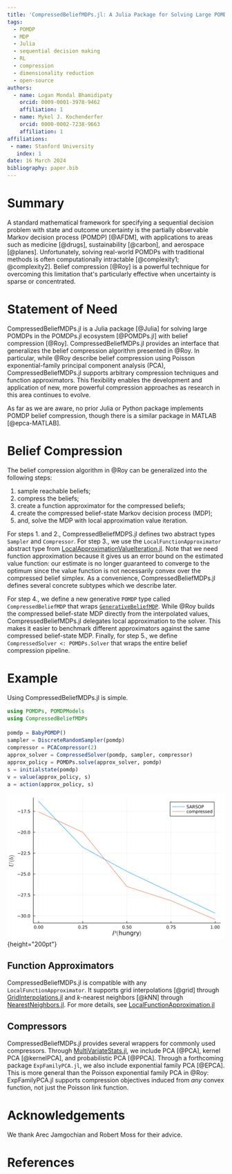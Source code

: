 ```yaml
---
title: 'CompressedBeliefMDPs.jl: A Julia Package for Solving Large POMDPs with Belief Compression'
tags:
  - POMDP
  - MDP
  - Julia
  - sequential decision making
  - RL
  - compression
  - dimensionality reduction
  - open-source
authors:
  - name: Logan Mondal Bhamidipaty
    orcid: 0009-0001-3978-9462
    affiliation: 1
  - name: Mykel J. Kochenderfer
    orcid: 0000-0002-7238-9663
    affiliation: 1
affiliations:
 - name: Stanford University
   index: 1
date: 16 March 2024
bibliography: paper.bib
---
```


# Summary

A standard mathematical framework for specifying a sequential decision problem with state and outcome uncertainty is the partially observable Markov decision process (POMDP) [@AFDM], with applications to areas such as medicine [@drugs], sustainability [@carbon], and aerospace [@planes]. Unfortunately, solving real-world POMDPs with traditional methods is often computationally intractable [@complexity1; @complexity2]. Belief compression [@Roy] is a powerful technique for overcoming this limitation that's particularly effective when uncertainty is sparse or concentrated.

# Statement of Need

CompressedBeliefMDPs.jl is a Julia package [@Julia] for solving large POMDPs in the POMDPs.jl ecosystem [@POMDPs.jl] with belief compression [@Roy]. CompressedBeliefMDPs.jl provides an interface that generalizes the belief compression algorithm presented in @Roy. In particular, while @Roy describe belief compression using Poisson exponential-family principal component analysis (PCA), CompressedBeliefMDPs.jl supports arbitrary compression techniques and function approximators. This flexibility enables the development and application of new, more powerful compression approaches as research in this area continues to evolve.

As far as we are aware, no prior Julia or Python package implements POMDP belief compression, though there is a similar package in MATLAB [@epca-MATLAB].

# Belief Compression

The belief compression algorithm in @Roy can be generalized into the following steps:

1. sample reachable beliefs;
2. compress the beliefs;
3. create a function approximator for the compressed beliefs;
4. create the compressed belief-state Markov decision process (MDP);
5. and, solve the MDP with local approximation value iteration.

For steps 1. and 2., CompressedBeliefMDPS.jl defines two abstract types `Sampler` and `Compressor`. For step 3., we use the `LocalFunctionApproximator` abstract type from [LocalApproximationValueIteration.jl](https://github.com/JuliaPOMDP/LocalApproximationValueIteration.jl). Note that we need function approximation because it gives us an error bound on the estimated value function: our estimate is no longer guaranteed to converge to the optimum since the value function is not necessarily convex over the compressed belief simplex. As a convenience, CompressedBeliefMDPs.jl defines several concrete subtypes which we describe later. 

For step 4., we define a new generative `POMDP` type called `CompressedBeliefMDP` that wraps [`GenerativeBeliefMDP`](https://juliapomdp.github.io/POMDPModelTools.jl/stable/model_transformations/#Generative-Belief-MDP). While @Roy builds the compressed belief-state MDP directly from the interpolated values, CompressedBeliefMDPs.jl delegates local approximation to the solver. This makes it easier to benchmark different approximators against the same compressed belief-state MDP. Finally, for step 5., we define `CompressedSolver <: POMDPs.Solver` that wraps the entire belief compression pipeline.

# Example

Using CompressedBeliefMDPs.jl is simple.

```julia
using POMDPs, POMDPModels
using CompressedBeliefMDPs

pomdp = BabyPOMDP()
sampler = DiscreteRandomSampler(pomdp)
compressor = PCACompressor(2)
approx_solver = CompressedSolver(pomdp, sampler, compressor)
approx_policy = POMDPs.solve(approx_solver, pomdp)
s = initialstate(pomdp)
v = value(approx_policy, s)
a = action(approx_policy, s)
```

![We see that that the compressed solver recovers a similar value function to SARSOP [@SARSOP].](./images/baby_benchmark.svg){height="200pt"}

## Function Approximators

CompressedBeliefMDPs.jl is compatible with any `LocalFunctionApproximator`. It supports grid interpolations [@grid] through [GridInterpolations.jl](https://github.com/sisl/GridInterpolations.jl) and $k$-nearest neighbors [@kNN] through [NearestNeighbors.jl](https://github.com/KristofferC/NearestNeighbors.jl). For more details, see [LocalFunctionApproximation.jl](https://github.com/sisl/LocalFunctionApproximation.jl)

## Compressors

CompressedBeliefMDPs.jl provides several wrappers for commonly used compressors. Through [MultiVariateStats.jl](https://juliastats.org/MultivariateStats.jl/stable/), we include PCA [@PCA], kernel PCA [@kernelPCA], and probabilistic PCA [@PPCA]. Through a forthcoming package `ExpFamilyPCA.jl`, we also include exponential family PCA [@EPCA]. This is more general than the Poisson exponential family PCA in @Roy: ExpFamilyPCA.jl supports compression objectives induced from _any_ convex function, not just the Poisson link function.

# Acknowledgements

We thank Arec Jamgochian and Robert Moss for their advice.

# References